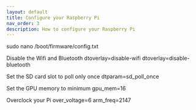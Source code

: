 ```yaml
---
layout: default
title: Configure your Raspberry Pi
nav_order: 3
description: How to configure your Raspberry Pi
---
```

sudo nano /boot/firmware/config.txt

Disable the Wifi and Bluetooth
dtoverlay=disable-wifi
dtoverlay=disable-bluetooth

Set the SD card slot to poll only once
dtparam=sd_poll_once

Set the GPU memory to minimum
gpu_mem=16

Overclock your Pi
over_voltage=6
arm_freq=2147

